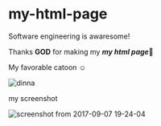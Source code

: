 # my-html-page
Software engineering is awaresome!


Thanks  **GOD**  for making my **_my html page_**:pray:

My favorable catoon :relaxed:

![dinna](https://octodex.github.com/images/bannekat.png)

 my screenshot

![screenshot from 2017-09-07 19-24-04](https://user-images.githubusercontent.com/31407289/30238153-0a1ab1a2-954a-11e7-9edb-afbf4e4d7b8e.png)
